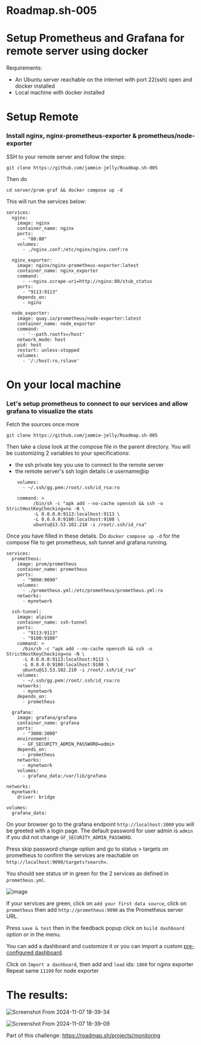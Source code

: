# Roadmap.sh-005

# Setup Prometheus and Grafana for remote server using docker

Requirements:
 - An Ubuntu server reachable on the internet with port 22(ssh) open and docker installed
 - Local machine with docker installed


# Setup Remote
### Install nginx, nginx-prometheus-exporter & prometheus/node-exporter

SSH to your remote server and follow the steps:

```
git clone https://github.com/jammie-jelly/Roadmap.sh-005
```

Then do 
```
cd server/prom-graf && docker compose up -d
```

This will run the services below:

```
services:
  nginx:
    image: nginx
    container_name: nginx
    ports:
      - "80:80"
    volumes:
      - ./nginx.conf:/etc/nginx/nginx.conf:ro

  nginx_exporter:
    image: nginx/nginx-prometheus-exporter:latest
    container_name: nginx_exporter
    command:
      - --nginx.scrape-uri=http://nginx:80/stub_status
    ports:
      - "9113:9113"
    depends_on:
      - nginx

  node_exporter:
    image: quay.io/prometheus/node-exporter:latest
    container_name: node_exporter
    command:
      - '--path.rootfs=/host'
    network_mode: host
    pid: host
    restart: unless-stopped
    volumes:
      - '/:/host:ro,rslave'
```


# On your local machine
### Let's setup prometheus to connect to our services and allow grafana to visualize the stats

Fetch the sources once more

```
git clone https://github.com/jammie-jelly/Roadmap.sh-005
```

Then take a close look at the compose file in the parent directory. You will be customizing 2 variables to your specifications:
  - the ssh private key you use to connect to the remote server
  - the remote server's ssh login details i.e username@ip

```
    volumes:
      - ~/.ssh/gg.pem:/root/.ssh/id_rsa:ro
      
    command: >
          /bin/sh -c "apk add --no-cache openssh && ssh -o StrictHostKeyChecking=no -N \
          -L 0.0.0.0:9113:localhost:9113 \
          -L 0.0.0.0:9100:localhost:9100 \
          ubuntu@13.53.102.210 -i /root/.ssh/id_rsa"
```

Once you have filled in these details. Do `docker compose up -d` for the compose file to get prometheus, ssh tunnel and grafana running.

```
services:
  prometheus:
    image: prom/prometheus
    container_name: prometheus
    ports:
      - "9090:9090" 
    volumes:
      - ./prometheus.yml:/etc/prometheus/prometheus.yml:ro  
    networks:
      - mynetwork
      
  ssh-tunnel:
    image: alpine
    container_name: ssh-tunnel
    ports:
      - "9113:9113"
      - "9100:9100"
    command: >
      /bin/sh -c "apk add --no-cache openssh && ssh -o StrictHostKeyChecking=no -N \
      -L 0.0.0.0:9113:localhost:9113 \
      -L 0.0.0.0:9100:localhost:9100 \
      ubuntu@13.53.102.210 -i /root/.ssh/id_rsa"
    volumes:
      - ~/.ssh/gg.pem:/root/.ssh/id_rsa:ro
    networks:
      - mynetwork
    depends_on:
      - prometheus

  grafana:
    image: grafana/grafana
    container_name: grafana
    ports:
      - "3000:3000"  
    environment:
      - GF_SECURITY_ADMIN_PASSWORD=admin  
    depends_on:
      - prometheus
    networks:
      - mynetwork
    volumes:
      - grafana_data:/var/lib/grafana  

networks:
  mynetwork:
    driver: bridge

volumes:
  grafana_data:
```

On your browser go to the grafana endpoint `http://localhost:3000` you will be greeted with a login page. The default password for user admin is `admin` if you did not change `GF_SECURITY_ADMIN_PASSWORD`.

Press skip password change option and go to status > targets on prometheus to confirm the services are reachable on
`http://localhost:9090/targets?search=`. 

You should see status `UP` in green for the 2 services as defined in `prometheus.yml`.

![image](https://github.com/user-attachments/assets/bee38090-38db-4050-80ef-7eb46356df30)


If your services are green, click on `add your first data source`, click on `prometheus` then add `http://prometheus:9090` as the Prometheus server URL.

Press `save & test` then in the feedback popup click on `build dashboard` option or in the menu.

You can add a dashboard and customize it or you can import a custom [pre-configured dashboard](https://grafana.com/grafana/dashboards).

Click on `Import a dashboard`, then add and `load` ids:
`1860` for nginx exporter
Repeat same
`11199` for node exporter


# The results:


![Screenshot From 2024-11-07 18-39-34](https://github.com/user-attachments/assets/ef687a9c-ade0-4600-a6cb-575c1f9a8d2d)

![Screenshot From 2024-11-07 18-39-09](https://github.com/user-attachments/assets/267abea5-5b33-45e2-a230-18ad047b72eb)





Part of this challenge: https://roadmap.sh/projects/monitoring
